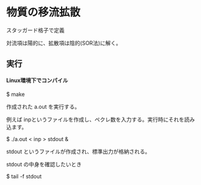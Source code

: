 # 物質の移流拡散

スタッガード格子で定義

対流項は陽的に、拡散項は陰的(SOR法)に解く。


## 実行

#### Linux環境下でコンパイル

$ make

作成された a.out を実行する。

例えば inpというファイルを作成し、ペクレ数を入力する。実行時にそれを読み込ます。

$ ./a.out < inp > stdout &

stdout というファイルが作成され、標準出力が格納される。

stdout の中身を確認したいとき

$ tail -f stdout
